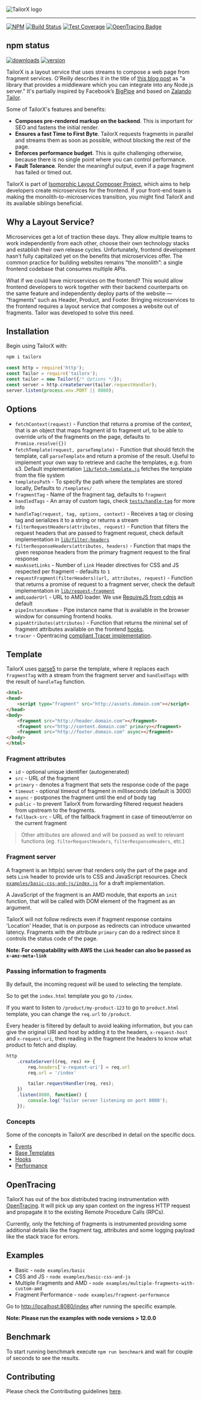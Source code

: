 ![TailorX logo](./logo/tailorx-logo.png)

---

[![NPM](https://nodei.co/npm/tailorx.png)](https://npmjs.org/package/tailorx)
[![Build Status](https://travis-ci.org/zalando/tailor.svg?branch=master)](https://travis-ci.org/zalando/tailor)
[![Test Coverage](https://codecov.io/github/zalando/tailor/coverage.svg?precision=0)](https://codecov.io/github/zalando/tailor)
[![OpenTracing Badge](https://img.shields.io/badge/OpenTracing-enabled-blue.svg)](http://opentracing.io)

## npm status

[![downloads](https://img.shields.io/npm/dt/tailorx.svg)](https://npmjs.org/package/tailorx)
[![version](https://img.shields.io/npm/v/tailorx.svg)](https://npmjs.org/package/tailorx)

TailorX is a layout service that uses streams to compose a web page from fragment services. 
O'Reilly describes it in the title of 
[this blog post](https://www.oreilly.com/ideas/better-streaming-layouts-for-frontend-microservices-with-tailor) 
as "a library that provides a middleware which you can integrate into any Node.js server." 
It's partially inspired by Facebook’s [BigPipe](https://www.facebook.com/notes/facebook-engineering/bigpipe-pipelining-web-pages-for-high-performance/389414033919/) 
and based on [Zalando Tailor](https://github.com/zalando/tailor).

Some of TailorX's features and benefits:

* **Composes pre-rendered markup on the backend**. This is important for SEO and fastens the initial render.
* **Ensures a fast Time to First Byte**. TailorX requests fragments in parallel and streams them as soon as possible, without blocking the rest of the page.
* **Enforces performance budget**. This is quite challenging otherwise, because there is no single point where you can control performance.
* **Fault Tolerance**. Render the meaningful output, even if a page fragment has failed or timed out.

TailorX is part of [Isomorphic Layout Composer Project](https://github.com/StyleT/icl), which aims to help developers create microservices for the frontend. If your front-end team is making the monolith-to-microservices transition, you might find TailorX and its available siblings beneficial.

## Why a Layout Service?

Microservices get a lot of traction these days. They allow multiple teams to work independently from each other, choose their own technology stacks and establish their own release cycles. Unfortunately, frontend development hasn’t fully capitalized yet on the benefits that microservices offer. The common practice for building websites remains “the monolith”: a single frontend codebase that consumes multiple APIs.

What if we could have microservices on the frontend? This would allow frontend developers to work together with their backend counterparts on the same feature and independently deploy parts of the website — “fragments” such as Header, Product, and Footer. Bringing microservices to the frontend requires a layout service that composes a website out of fragments. Tailor was developed to solve this need.

## Installation

Begin using TailorX with:

```sh
npm i tailorx
```

```javascript
const http = require('http');
const Tailor = require('tailorx');
const tailor = new Tailor({/* Options */});
const server = http.createServer(tailor.requestHandler);
server.listen(process.env.PORT || 8080);
```

## Options

* `fetchContext(request)` - Function that returns a promise of the context, that is an object that maps fragment id to fragment url, to be able to override urls of the fragments on the page, defaults to `Promise.resolve({})`
* `fetchTemplate(request, parseTemplate)` - Function that should fetch the template, call `parseTemplate` and return a promise of the result. Useful to implement your own way to retrieve and cache the templates, e.g. from s3.
Default implementation [`lib/fetch-template.js`](./lib/fetch-template.js) fetches the template from  the file system
* `templatesPath` - To specify the path where the templates are stored locally, Defaults to `/templates/`
* `fragmentTag` - Name of the fragment tag, defaults to `fragment`
* `handledTags` - An array of custom tags, check [`tests/handle-tag`](./tests/handle-tag.js) for more info
* `handleTag(request, tag, options, context)` - Receives a tag or closing tag and serializes it to a string or returns a stream
* `filterRequestHeaders(attributes, request)` - Function that filters the request headers that are passed to fragment request, check default implementation in [`lib/filter-headers`](./lib/filter-headers.js)
* `filterResponseHeaders(attributes, headers)` - Function that maps the given response headers from the primary fragment request to the final response
* `maxAssetLinks` - Number of `Link` Header directives for CSS and JS respected per fragment - defaults to `1`
* `requestFragment(filterHeaders)(url, attributes, request)` - Function that returns a promise of request to a fragment server, check the default implementation in [`lib/request-fragment`](./lib/request-fragment.js)
* `amdLoaderUrl` - URL to AMD loader. We use [RequireJS from cdnjs](https://cdnjs.com/libraries/require.js) as default
* `pipeInstanceName` - Pipe instance name that is available in the browser window for consuming frontend hooks.
* `pipeAttributes(attributes)` - Function that returns the minimal set of fragment attributes available on the frontend [hooks](./docs/hooks.md).
* `tracer` - Opentracing [compliant Tracer implementation](https://doc.esdoc.org/github.com/opentracing/opentracing-javascript/class/src/tracer.js~Tracer.html).

## Template

TailorX uses [parse5](https://github.com/inikulin/parse5/) to parse the template, where it replaces each `fragmentTag` with a stream from the fragment server and `handledTags` with the result of `handleTag` function.

```html
<html>
<head>
    <script type="fragment" src="http://assets.domain.com"></script>
</head>
<body>
    <fragment src="http://header.domain.com"></fragment>
    <fragment src="http://content.domain.com" primary></fragment>
    <fragment src="http://footer.domain.com" async></fragment>
</body>
</html>
```

### Fragment attributes

* `id` - optional unique identifier (autogenerated)
* `src` - URL of the fragment
* `primary` - denotes a fragment that sets the response code of the page
* `timeout` - optional timeout of fragment in milliseconds (default is 3000)
* `async` - postpones the fragment until the end of body tag
* `public` - to prevent TailorX from forwarding filtered request headers from upstream to the fragments.
* `fallback-src` - URL of the fallback fragment in case of timeout/error on the current fragment

> Other attributes are allowed and will be passed as well to relevant functions (eg. `filterRequestHeaders`, `filterResponseHeaders`, etc.)

### Fragment server

A fragment is an http(s) server that renders only the part of the page and sets `Link` header to provide urls to CSS and JavaScript resources. Check [`examples/basic-css-and-js/index.js`](./examples/basic-css-and-js/index.js) for a draft implementation.

A JavaScript of the fragment is an AMD module, that exports an `init` function, that will be called with DOM element of the fragment as an argument.

TailorX will not follow redirects even if fragment response contains 'Location' Header, that is on purpose as redirects can introduce unwanted latency. Fragments with the attribute `primary` can do a redirect since it controls the status code of the page.

**Note: For compatability with AWS the `Link` header can also be passed as `x-amz-meta-link`**

### Passing information to fragments

By default, the incoming request will be used to selecting the template.

So to get the `index.html` template you go to `/index`.

If you want to listen to `/product/my-product-123` to go to `product.html` template, you can change the `req.url` to `/product`.

Every header is filtered by default to avoid leaking information, but you can give the original URI and host by adding it to the headers, `x-request-host` and `x-request-uri`, then reading in the fragment the headers to know what product to fetch and display.

```javascript
http
    .createServer((req, res) => {
        req.headers['x-request-uri'] = req.url
        req.url = '/index'

        tailor.requestHandler(req, res);
    })
    .listen(8080, function() {
        console.log('Tailor server listening on port 8080');
    });
```

### Concepts

Some of the concepts in TailorX are described in detail on the specific docs.

* [Events](./docs/Events.md)
* [Base Templates](./docs/Base-Templates.md)
* [Hooks](./docs/hooks.md)
* [Performance](./docs/Performance.md)

## OpenTracing

TailorX has out of the box distributed tracing instrumentation with [OpenTracing](https://opentracing.io).
It will pick up any span context on the ingress HTTP request and propagate it to the existing
Remote Procedure Calls (RPCs).

Currently, only the fetching of fragments is instrumented providing some additional details like the
fragment tag, attributes and some logging payload like the stack trace for errors.

## Examples

* Basic - `node examples/basic`
* CSS and JS - `node examples/basic-css-and-js`
* Multiple Fragments and AMD - `node examples/multiple-fragments-with-custom-amd`
* Fragment Performance - `node examples/fragment-performance`

Go to [http://localhost:8080/index](http://localhost:8080/index) after running the specific example.

**Note: Please run the examples with node versions > 12.0.0**

## Benchmark

To start running benchmark execute `npm run benchmark` and wait for couple of seconds to see the results.

## Contributing

Please check the Contributing guidelines [here](./CONTRIBUTING.md).
